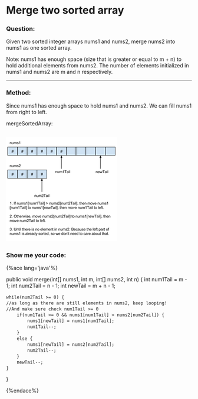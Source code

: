 # Merge two sorted array

### Question:

Given two sorted integer arrays nums1 and nums2, merge nums2 into nums1 as one sorted array.

Note:
nums1 has enough space (size that is greater or equal to m + n) to hold additional elements from nums2. The number of elements initialized in nums1 and nums2 are m and n respectively.

---

### Method: 

Since nums1 has enough space to hold nums1 and nums2. We can fill nums1 from right to left.

mergeSortedArray:

![](mergesortedarray.png)
---

### Show me your code:



{%ace lang='java'%}

public void merge(int[] nums1, int m, int[] nums2, int n) {
    int num1Tail = m - 1;
    int num2Tail = n - 1;
    int newTail = m + n - 1;

    while(num2Tail >= 0) {
    //as long as there are still elements in nums2, keep looping!
    //And make sure check num1Tail >= 0
        if(num1Tail >= 0 && nums1[num1Tail] > nums2[num2Tail]) {
            nums1[newTail] = nums1[num1Tail];
            num1Tail--;
        }
        else {
            nums1[newTail] = nums2[num2Tail];
            num2Tail--;
        }
        newTail--;
    }
}

{%endace%}
